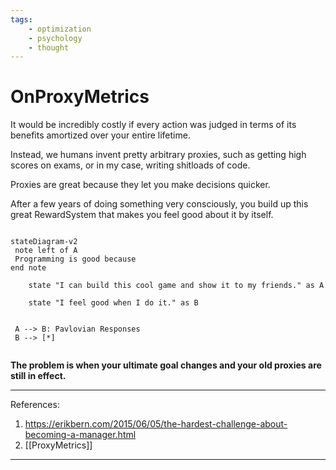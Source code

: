 ```yaml
---
tags:
    - optimization
    - psychology
    - thought
---
```


# OnProxyMetrics

It would be incredibly costly if every action was judged in terms of its benefits amortized over your entire lifetime.

Instead, we humans invent pretty arbitrary proxies, such as getting high scores on exams, or in my case, writing shitloads of code.

Proxies are great because they let you make decisions quicker.

After a few years of doing something very consciously, you build up this great RewardSystem that makes you feel good about it by itself.

```mermaid

stateDiagram-v2
 note left of A
 Programming is good because   
end note

    state "I can build this cool game and show it to my friends." as A

    state "I feel good when I do it." as B


 A --> B: Pavlovian Responses
 B --> [*]
    

```

__The problem is when your ultimate goal changes and your old proxies are still in effect.__

___

References:

1. <https://erikbern.com/2015/06/05/the-hardest-challenge-about-becoming-a-manager.html>
2. [[ProxyMetrics]]
___

